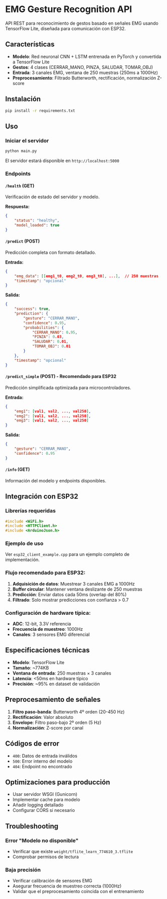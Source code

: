 # EMG Gesture Recognition API

API REST para reconocimiento de gestos basado en señales EMG usando TensorFlow Lite, diseñada para comunicación con ESP32.

## Características

- **Modelo**: Red neuronal CNN + LSTM entrenada en PyTorch y convertida a TensorFlow Lite
- **Gestos**: 4 clases (CERRAR_MANO, PINZA, SALUDAR, TOMAR_OBJ)
- **Entrada**: 3 canales EMG, ventana de 250 muestras (250ms a 1000Hz)
- **Preprocesamiento**: Filtrado Butterworth, rectificación, normalización Z-score

## Instalación

```bash
pip install -r requirements.txt
```

## Uso

### Iniciar el servidor
```bash
python main.py
```
El servidor estará disponible en `http://localhost:5000`

### Endpoints

#### `/health` (GET)
Verificación de estado del servidor y modelo.

**Respuesta:**
```json
{
    "status": "healthy",
    "model_loaded": true
}
```

#### `/predict` (POST)
Predicción completa con formato detallado.

**Entrada:**
```json
{
    "emg_data": [[emg1_t0, emg2_t0, emg3_t0], ...],  // 250 muestras
    "timestamp": "opcional"
}
```

**Salida:**
```json
{
    "success": true,
    "prediction": {
        "gesture": "CERRAR_MANO",
        "confidence": 0.95,
        "probabilities": {
            "CERRAR_MANO": 0.95,
            "PINZA": 0.03,
            "SALUDAR": 0.01,
            "TOMAR_OBJ": 0.01
        }
    },
    "timestamp": "opcional"
}
```

#### `/predict_simple` (POST) - **Recomendado para ESP32**
Predicción simplificada optimizada para microcontroladores.

**Entrada:**
```json
{
    "emg1": [val1, val2, ..., val250],
    "emg2": [val1, val2, ..., val250],
    "emg3": [val1, val2, ..., val250]
}
```

**Salida:**
```json
{
    "gesture": "CERRAR_MANO",
    "confidence": 0.95
}
```

#### `/info` (GET)
Información del modelo y endpoints disponibles.

## Integración con ESP32

### Librerías requeridas
```cpp
#include <WiFi.h>
#include <HTTPClient.h>
#include <ArduinoJson.h>
```

### Ejemplo de uso
Ver `esp32_client_example.cpp` para un ejemplo completo de implementación.

### Flujo recomendado para ESP32:

1. **Adquisición de datos**: Muestrear 3 canales EMG a 1000Hz
2. **Buffer circular**: Mantener ventana deslizante de 250 muestras
3. **Predicción**: Enviar datos cada 50ms (overlap del 80%)
4. **Filtrado**: Solo mostrar predicciones con confianza > 0.7

### Configuración de hardware típica:
- **ADC**: 12-bit, 3.3V referencia
- **Frecuencia de muestreo**: 1000Hz
- **Canales**: 3 sensores EMG diferencial

## Especificaciones técnicas

- **Modelo**: TensorFlow Lite
- **Tamaño**: ~774KB
- **Ventana de entrada**: 250 muestras × 3 canales
- **Latencia**: <50ms en hardware típico
- **Precisión**: ~95% en dataset de validación

## Preprocesamiento de señales

1. **Filtro paso-banda**: Butterworth 4º orden (20-450 Hz)
2. **Rectificación**: Valor absoluto
3. **Envelope**: Filtro paso-bajo 2º orden (5 Hz)
4. **Normalización**: Z-score por canal

## Códigos de error

- `400`: Datos de entrada inválidos
- `500`: Error interno del modelo
- `404`: Endpoint no encontrado

## Optimizaciones para producción

- Usar servidor WSGI (Gunicorn)
- Implementar cache para modelo
- Añadir logging detallado
- Configurar CORS si necesario

## Troubleshooting

### Error "Modelo no disponible"
- Verificar que existe `weight/tflite_learn_774610_3.tflite`
- Comprobar permisos de lectura

### Baja precisión
- Verificar calibración de sensores EMG
- Asegurar frecuencia de muestreo correcta (1000Hz)
- Validar que el preprocesamiento coincida con el entrenamiento